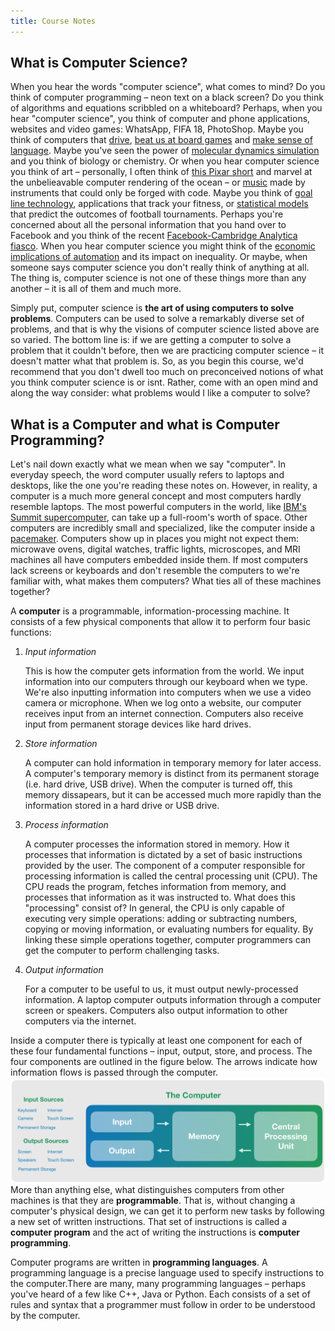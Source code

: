```yaml
---
title: Course Notes 
---
```


<a class="anchor-offset" id="computer-science" href="#computer-science"></a>
## What is Computer Science?
When you hear the words "computer science", what comes to mind? Do you think of computer programming – neon text on a black screen? Do you think of algorithms and equations scribbled on a whiteboard? Perhaps, when you hear "computer science", you think of computer and phone applications, websites and video games: WhatsApp, FIFA 18, PhotoShop. Maybe you think of computers that [drive](https://www.technologyreview.com/s/609450/autonomous-vehicles-are-you-ready-for-the-new-ride/), [beat us at board games](https://www.nytimes.com/2017/05/23/business/google-deepmind-alphago-go-champion-defeat.html) and [make sense of language](https://www.washingtonpost.com/business/economy/ais-ability-to-read-hailed-as-historical-milestone-but-computers-arent-quite-there/2018/01/16/04638f2e-faf6-11e7-a46b-a3614530bd87_story.html?noredirect=on&utm_term=.285b937ed479). Maybe you've seen the power of [molecular dynamics simulation](https://www.youtube.com/watch?v=5JcFgj2gHx8) and you think of biology or chemistry. Or when you hear computer science you think of art – personally, I often think of [this Pixar short](https://www.youtube.com/watch?v=lkQTe0Wdo2k) and marvel at the unbelieavable computer rendering of the ocean – or [music](https://vimeo.com/100624271) made by instruments that could only be forged with code. Maybe you think of [goal line technology](https://football-technology.fifa.com/en/standards/goal-line-technology/), applications that track your fitness, or [statistical models](https://projects.fivethirtyeight.com/2018-world-cup-predictions/) that predict the outcomes of football tournaments. Perhaps you're concerned about all the personal information that you hand over to Facebook and you think of the recent [Facebook-Cambridge Analytica fiasco](https://www.nytimes.com/2018/03/19/technology/facebook-cambridge-analytica-explained.html). When you hear computer science you might think of the [economic implications of automation](https://economics.stanford.edu/sites/default/files/april11.pdf) and its impact on inequality. Or maybe, when someone says computer science you don't really think of anything at all. The thing is, computer science is not one of these things more than any another – it is all of them and much more. 

Simply put, computer science is **the art of using computers to solve problems**. Computers can be used to solve a remarkably diverse set of problems, and that is why the visions of computer science listed above are so varied. The bottom line is: if we are getting a computer to solve a problem that it couldn't before, then we are practicing computer science – it doesn't matter what that problem is. So, as you begin this course, we'd recommend that you don't dwell too much on preconceived notions of what you think computer science is or isnt. Rather, come with an open mind and along the way consider: what problems would I like a computer to solve? 

## What is a Computer and what is Computer Programming?
Let's nail down exactly what we mean when we say "computer". In everyday speech, the word computer usually refers to laptops and desktops, like the one you're reading these notes on. However, in reality, a computer is a much more general concept and most computers hardly resemble laptops. The most powerful computers in the world, like [IBM's Summit supercomputer](https://techcrunch.com/2018/06/08/ibms-new-summit-supercomputer-for-the-doe-delivers-200-petaflops/), can take up a full-room's worth of space. Other computers are incredibly small and specialized, like the computer inside a [pacemaker](https://www.nhlbi.nih.gov/node/3465). Computers show up in places you might not expect them: microwave ovens, digital watches, traffic lights, microscopes, and MRI machines all have computers embedded inside them. If most computers lack screens or keyboards and don't resemble the computers to we're familiar with, what makes them computers? What ties all of these machines together?

A **computer** is a programmable, information-processing machine. It consists of a few physical components that allow it to perform four basic functions: 
1. _Input information_

   This is how the computer gets information from the world. We input information into our computers through our keyboard when we type. We're also inputting information into computers when we use a video camera or microphone. When we log onto a website, our computer receives input from an internet connection. Computers also receive input from permanent storage devices like hard drives. 
   
2. _Store information_

   A computer can hold information in temporary memory for later access. A computer's temporary memory is distinct from its permanent storage (i.e. hard drive, USB drive). When the computer is turned off, this memory dissapears, but it can be accessed much more rapidly than the information stored in a hard drive or USB drive. 
   
3. _Process information_ 
   
   A computer processes the information stored in memory. How it processes that information is dictated by a set of basic instructions provided by the user. The component of a computer responsible for processing information is called the central processing unit (CPU). The CPU reads the program, fetches information from memory, and processes that information as it was instructed to. What does this "processing" consist of? In general, the CPU is only capable of executing very simple operations: adding or subtracting numbers, copying or moving information, or evaluating numbers for equality. By linking these simple operations together, computer programmers can get the computer to perform challenging tasks.
   
4. _Output information_

   For a computer to be useful to us, it must output newly-processed information. A laptop computer outputs information through a computer screen or speakers. Computers also output information to other computers via the internet. 

Inside a computer there is typically at least one component for each of these four fundamental functions – input, output, store, and process. The four components are outlined in the figure below. The arrows indicate how information flows is passed through the computer.
<img class="computer_diagram" align="right" src="figures/notes/fig_computer_diagram.png">

More than anything else, what distinguishes computers from other machines is that they are **programmable**. That is, without changing a computer's physical design, we can get it to perform new tasks by following a new set of written instructions. That set of instructions is called a **computer program** and the act of writing the instructions is **computer programming**.

Computer programs are written in **programming languages**. A programming language is a precise language used to specify instructions to the computer.There are many, many programming languages – perhaps you've heard of a few like C++, Java or Python. Each consists of a set of rules and syntax that a programmer must follow in order to be understood by the computer.